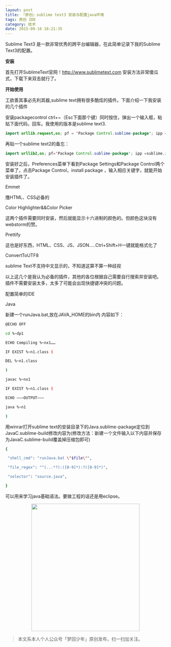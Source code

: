 ```yaml
---
layout: post
title: 『原创』sublime text3 安装与配置java环境
tags: 原创 IDE
category: 技术
date: 2015-09-16 16:21:35
---
```


Sublime Text3 是一款非常优秀的跨平台编辑器，在此简单记录下我的Sublime Text3的配置。

**安装**

首先打开SublimeText官网！http://www.sublimetext.com 
安装方法非常傻瓜式，下载下来双击就行了。

**开始使用**

工欲善其事必先利其器,sublime text拥有很多酷炫的插件。下面介绍一下我安装的几个插件

安装packagecontrol
ctrl+~（Esc下面那个键）同时按住，弹出一个输入框，粘贴下面代码，回车。我使用的版本是sublime text3.

```java
import urllib.request,os; pf = 'Package Control.sublime-package'; ipp =sublime.installed_packages_path(); urllib.request.install_opener(urllib.request.build_opener( urllib.request.ProxyHandler()) ); open(os.path.join(ipp,pf), 'wb').write(urllib.request.urlopen( 'http://sublime.wbond.net/' + pf.replace(' ','%20')).read())
```

再贴一个sublime text2的备忘：

```java
import urllib2,os; pf='Package Control.sublime-package'; ipp =sublime.installed_packages_path(); os.makedirs( ipp ) if notos.path.exists(ipp) else None; urllib2.install_opener(urllib2.build_opener( urllib2.ProxyHandler( ))); open( os.path.join(ipp, pf), 'wb' ).write( urllib2.urlopen( 'http://sublime.wbond.net/' +pf.replace( ' ','%20' )).read());print( 'Please restartSublime Text to finish installation')
```

安装好之后，Preferences菜单下看到Package Settings和Package Control两个菜单了，点击Package Control，install package ，输入相应关键字，就能开始安装插件了。

Emmet

撸HTML、CSS必备的

Color Highlighter&&Color Picker

这两个插件需要同时安装，然后就能显示十六进制的颜色的。但颜色这块没有webstorm的赞。

Prettify

这也是好东西，HTML、CSS、JS、JSON.....Ctrl+Shift+H一键就能格式化了

ConvertToUTF8

sublime Text不支持中文显示的，不知道这算不算一种歧视

以上这几个是我认为必备的插件，其他的各位根据自己需要自行搜索并安装吧。
插件不需要安装太多，太多了可能会出现快捷键冲突的问题。

配置简单的IDE

Java

新建一个runJava.bat,放在JAVA_HOME的bin内 内容如下：

```bash
@ECHO OFF 

cd %~dp1 

ECHO Compiling %~nx1……

IF EXIST %~n1.class ( 

DEL %~n1.class 

) 

javac %~nx1 

IF EXIST %~n1.class ( 

ECHO ———OUTPUT———

java %~n1 

)
```

用winrar打开sublime text的安装目录下的Java.sublime-package定位到JavaC.sublime-build修改内容为(修改方法：新建一个文件输入以下内容并保存为JavaC.sublime-build覆盖掉压缩包即可)

```bash
{

 "shell_cmd": "runJava.bat \"$file\"",

 "file_regex": "^(...*?):([0-9]*):?([0-9]*)",

 "selector": "source.java",

}
```

可以用来学习java基础语法。要做工程的话还是用eclipse。

<div align="center">
<img src="http://rann.cc/assets/img/qrcode-logo.png" width="340" height="400" />
</div>

> 本文系本人个人公众号「梦回少年」原创发布，扫一扫加关注。
